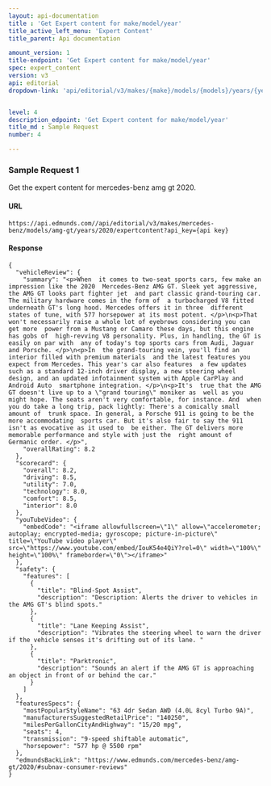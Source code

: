 ```yaml
---
layout: api-documentation
title : 'Get Expert content for make/model/year'
title_active_left_menu: 'Expert Content'
title_parent: Api documentation

amount_version: 1
title-endpoint: 'Get Expert content for make/model/year'
spec: expert_content
version: v3
api: editorial
dropdown-link: 'api/editorial/v3/makes/{make}/models/{models}/years/{year}/expertcontent'


level: 4
description_edpoint: 'Get Expert content for make/model/year'
title_md : Sample Request
number: 4

---
```


### Sample Request 1

Get the expert content for mercedes-benz amg gt 2020.

#### URL

    https://api.edmunds.com//api/editorial/v3/makes/mercedes-benz/models/amg-gt/years/2020/expertcontent?api_key={api key}

#### Response

    {
      "vehicleReview": {
        "summary": "<p>When  it comes to two-seat sports cars, few make an impression like the 2020  Mercedes-Benz AMG GT. Sleek yet aggressive, the AMG GT looks part fighter jet  and part classic grand-touring car. The military hardware comes in the form of  a turbocharged V8 fitted underneath GT's long hood. Mercedes offers it in three  different states of tune, with 577 horsepower at its most potent. </p>\n<p>That  won't necessarily raise a whole lot of eyebrows considering you can get more  power from a Mustang or Camaro these days, but this engine has gobs of  high-revving V8 personality. Plus, in handling, the GT is easily on par with  any of today's top sports cars from Audi, Jaguar and Porsche. </p>\n<p>In  the grand-touring vein, you'll find an interior filled with premium materials  and the latest features you expect from Mercedes. This year's car also features  a few updates such as a standard 12-inch driver display, a new steering wheel  design, and an updated infotainment system with Apple CarPlay and Android Auto  smartphone integration. </p>\n<p>It's  true that the AMG GT doesn't live up to a \"grand touring\" moniker as  well as you might hope. The seats aren't very comfortable, for instance. And  when you do take a long trip, pack lightly: There's a comically small amount of  trunk space. In general, a Porsche 911 is going to be the more accommodating  sports car. But it's also fair to say the 911 isn't as evocative as it used to  be either. The GT delivers more memorable performance and style with just the  right amount of Germanic order. </p>",
        "overallRating": 8.2
      },
      "scorecard": {
        "overall": 8.2,
        "driving": 8.5,
        "utility": 7.0,
        "technology": 8.0,
        "comfort": 8.5,
        "interior": 8.0
      },
      "youTubeVideo": {
        "embedCode": "<iframe allowfullscreen=\"1\" allow=\"accelerometer; autoplay; encrypted-media; gyroscope; picture-in-picture\" title=\"YouTube video player\" src=\"https://www.youtube.com/embed/IouK54e4QiY?rel=0\" width=\"100%\" height=\"100%\" frameborder=\"0\"></iframe>"
      },
      "safety": {
        "features": [
          {
            "title": "Blind-Spot Assist",
            "description": "Description: Alerts the driver to vehicles in the AMG GT's blind spots."
          },
          {
            "title": "Lane Keeping Assist",
            "description": "Vibrates the steering wheel to warn the driver if the vehicle senses it's drifting out of its lane. "
          },
          {
            "title": "Parktronic",
            "description": "Sounds an alert if the AMG GT is approaching an object in front of or behind the car."
          }
        ]
      },
      "featuresSpecs": {
        "mostPopularStyleName": "63 4dr Sedan AWD (4.0L 8cyl Turbo 9A)",
        "manufacturersSuggestedRetailPrice": "140250",
        "milesPerGallonCityAndHighway": "15/20 mpg",
        "seats": 4,
        "transmission": "9-speed shiftable automatic",
        "horsepower": "577 hp @ 5500 rpm"
      },
      "edmundsBackLink": "https://www.edmunds.com/mercedes-benz/amg-gt/2020/#subnav-consumer-reviews"
    }
    